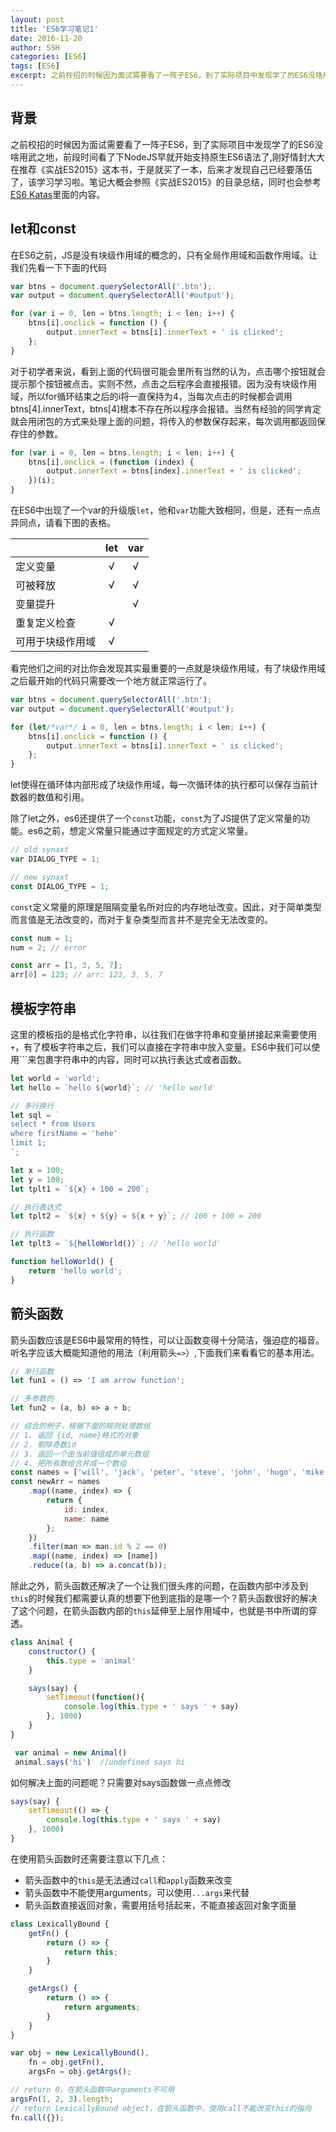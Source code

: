 ```yaml
---
layout: post
title: 'ES6学习笔记1'
date: 2016-11-20
author: SSH
categories: [ES6]
tags: [ES6]
excerpt: 之前校招的时候因为面试需要看了一阵子ES6，到了实际项目中发现学了的ES6没啥用武之地，前段时间看了下NodeJS早就开始支持原生ES6语法了,刚好情封大大在推荐《实战ES2015》这本书，于是就买了一本，后来才发现自己已经要落伍了，该学习学习啦。笔记大概会参照《实战ES2015》的目录总结，同时也会参考ES6 Katas里面的内容。
---
```


## 背景
之前校招的时候因为面试需要看了一阵子ES6，到了实际项目中发现学了的ES6没啥用武之地，前段时间看了下NodeJS早就开始支持原生ES6语法了,刚好情封大大在推荐《实战ES2015》这本书，于是就买了一本，后来才发现自己已经要落伍了，该学习学习啦。笔记大概会参照《实战ES2015》的目录总结，同时也会参考[ES6 Katas](http://es6katas.org/)里面的内容。

## let和const
在ES6之前，JS是没有块级作用域的概念的，只有全局作用域和函数作用域。让我们先看一下下面的代码

```javascript
var btns = document.querySelectorAll('.btn');
var output = document.querySelectorAll('#output');

for (var i = 0, len = btns.length; i < len; i++) {
	btns[i].onclick = function () {
		output.innerText = btns[i].innerText + ' is clicked';
	};
}
```

对于初学者来说，看到上面的代码很可能会里所有当然的认为，点击哪个按钮就会提示那个按钮被点击。实则不然，点击之后程序会直接报错。因为没有块级作用域，所以for循环结束之后的i将一直保持为4，当每次点击的时候都会调用btns[4].innerText，btns[4]根本不存在所以程序会报错。当然有经验的同学肯定就会用闭包的方式来处理上面的问题，将传入的参数保存起来，每次调用都返回保存住的参数。

```javascript
for (var i = 0, len = btns.length; i < len; i++) {
	btns[i].onclick = (function (index) {
		output.innerText = btns[index].innerText + ' is clicked';
	})(i);
}
```

在ES6中出现了一个var的升级版`let`，他和`var`功能大致相同，但是，还有一点点异同点，请看下图的表格。

|                  |let  | var  |
| ---------------- |:---:| :---:|
| 定义变量         | √   | √    |
| 可被释放         | √   | √    |
| 变量提升         |     | √    |
| 重复定义检查     | √   |      |
| 可用于块级作用域 | √   |      |

看完他们之间的对比你会发现其实最重要的一点就是块级作用域，有了块级作用域之后最开始的代码只需要改一个地方就正常运行了。

```javascript
var btns = document.querySelectorAll('.btn');
var output = document.querySelectorAll('#output');

for (let/*var*/ i = 0, len = btns.length; i < len; i++) {
	btns[i].onclick = function () {
		output.innerText = btns[i].innerText + ' is clicked';
	};
}

```

let使得在循环体内部形成了块级作用域，每一次循环体的执行都可以保存当前计数器的数值和引用。

除了let之外，es6还提供了一个`const`功能，`const`为了JS提供了定义常量的功能。es6之前，想定义常量只能通过字面规定的方式定义常量。

```javascript
// old synaxt
var DIALOG_TYPE = 1;

// new synaxt
const DIALOG_TYPE = 1;
```

`const`定义常量的原理是阻隔变量名所对应的内存地址改变。因此，对于简单类型而言值是无法改变的，而对于复杂类型而言并不是完全无法改变的。

```javascript
const num = 1;
num = 2; // error

const arr = [1, 3, 5, 7];
arr[0] = 123; // arr: 123, 3, 5, 7
```

## 模板字符串
这里的模板指的是格式化字符串，以往我们在做字符串和变量拼接起来需要使用`+`，有了模板字符串之后，我们可以直接在字符串中放入变量。ES6中我们可以使用```来包裹字符串中的内容，同时可以执行表达式或者函数。

```javascript
let world = 'world';
let hello = `hello ${world}`; // 'hello world'

// 多行换行
let sql = `
select * from Users
where firstName = 'hehe'
limit 1;
`;

let x = 100;
let y = 100;
let tplt1 = `${x} + 100 = 200`;

// 执行表达式
let tplt2 = `${x} + ${y} = ${x + y}`; // 100 + 100 = 200

// 执行函数
let tplt3 = `${helloWorld()}`; // 'hello world'

function helloWorld() {
    return 'hello world';    
}
```

## 箭头函数
箭头函数应该是ES6中最常用的特性，可以让函数变得十分简洁，强迫症的福音。听名字应该大概能知道他的用法（利用箭头`=>`）,下面我们来看看它的基本用法。

```javascript
// 单行函数
let fun1 = () => 'I am arrow function';

// 多参数的
let fun2 = (a, b) => a + b;

// 综合的例子，根据下面的规则处理数组
// 1. 返回 {id, name}格式的对象
// 2. 剔除奇数id
// 3. 返回一个由当前值组成的单元数组
// 4. 把所有数组合并成一个数组
const names = ['will', 'jack', 'peter', 'steve', 'john', 'hugo', 'mike'];
const newArr = names
	.map((name, index) => {
		return {
			id: index,
			name: name
		};
	})
	.filter(man => man.id % 2 == 0)
	.map((name, index) => [name])
	.reduce((a, b) => a.concat(b));
```

除此之外，箭头函数还解决了一个让我们很头疼的问题，在函数内部中涉及到`this`的时候我们都需要认真的想要下他到底指的是哪一个？箭头函数很好的解决了这个问题，在箭头函数内部的`this`延伸至上层作用域中，也就是书中所谓的穿透。

```javascript
class Animal {
    constructor() {
        this.type = 'animal'
    }

    says(say) {
        setTimeout(function(){
            console.log(this.type + ' says ' + say)
        }, 1000)
    }
}

 var animal = new Animal()
 animal.says('hi')  //undefined says hi
```

如何解决上面的问题呢？只需要对says函数做一点点修改

```javascript
says(say) {
    setTimeout(() => {
        console.log(this.type + ' says ' + say)
    }, 1000)
}
```

在使用箭头函数时还需要注意以下几点：
+ 箭头函数中的`this`是无法通过`call`和`apply`函数来改变
+ 箭头函数中不能使用arguments，可以使用`...args`来代替
+ 箭头函数直接返回对象，需要用括号括起来，不能直接返回对象字面量

```javascript
class LexicallyBound {
    getFn() {
        return () => {
            return this;
        }
    }

    getArgs() {
        return () => {
            return arguments;
        }
    }
}

var obj = new LexicallyBound(),
    fn = obj.getFn(),
    argsFn = obj.getArgs();

// return 0，在箭头函数中arguments不可用
argsFn(1, 2, 3).length; 
// return LexicallyBound object，在箭头函数中，使用call不能改变this的指向
fn.call({}); 
```